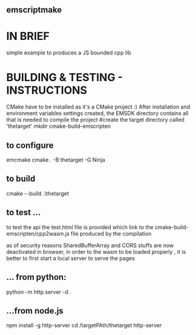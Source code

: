 ## emscriptmake

# IN BRIEF
simple example to produces a JS bounded cpp lib 
# BUILDING & TESTING  -  INSTRUCTIONS
CMake have to be installed as it's a CMake project :)
After installation and environment variables settings created, the EMSDK directory contains all that is needed to compile the project
#create the target directory called 'thetarget'
mkdir cmake-build-emscripten
## to configure 
emcmake cmake . -B thetarget -G Ninja
## to build
cmake --build .\thetarget
## to test ...
to test the api the test.html file is provided which link to the cmake-build-emscripten/cpp2wasm.js file produced by the compilation

as of security reasons SharedBufferArray and CORS stuffs are now deactivated in browser, in order to the wasm to be loaded  properly , it is better to first start a local server to serve the pages

## ... from python:
python -m http.server -d .

## ...from node.js
npm install -g http-server
cd /targetPAth/thetarget
http-server
